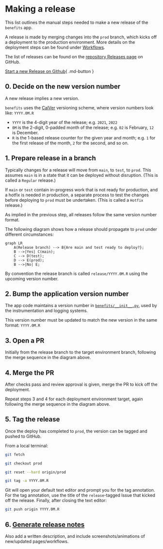 # Making a release

This list outlines the manual steps needed to make a new release of the
`benefits` app.

A release is made by merging changes into the `prod` branch, which kicks off a
deployment to the production environment. More details on the deployment steps
can be found under [Workflows](./workflows.md).

The list of releases can be found on the [repository Releases page](https://github.com/cal-itp/benefits/tags)
on GitHub.

[Start a new Release on Github](https://github.com/cal-itp/benefits/issues/new?labels=release&template=release.yml&title=Make+a+Release){ .md-button }

## 0. Decide on the new version number

A new release implies a new version.

`benefits` uses the [CalVer](https://calver.org/) versioning scheme, where
version numbers look like: `YYYY.0M.R`

- `YYYY` is the 4-digit year of the release; e.g. `2021`, `2022`
- `0M` is the 2-digit, 0-padded month of the release; e.g. `02` is February, `12`
  is December.
- `R` is the 1-based release counter for the given year and month;
  e.g. `1` for the first release of the month, `2` for the second, and so on.

## 1. Prepare release in a branch

Typically changes for a release will move from `main`, to `test`, to `prod`. This
assumes `main` is in a state that it can be deployed without disruption. (This is called a `Regular` release.)

If `main` or `test` contain in-progress work that is not ready for production,
and a hotfix is needed in production, a separate process to test the changes
before deploying to `prod` must be undertaken. (This is called a `Hotfix` release.)

As implied in the previous step, all releases follow the same version number format.

The following diagram shows how a release should propagate to `prod` under
different circumstances:

```mermaid
graph LR
    A(Release branch) --> B{Are main and test ready to deploy?};
    B -->|Yes| C(main);
    C --> D(test);
    D --> E(prod);
    B -->|No| E;
```

By convention the release branch is called `release/YYYY.0M.R` using the
upcoming version number.

## 2. Bump the application version number

The app code maintains a version number in
[`benefits/__init__.py`](https://github.com/cal-itp/benefits/blob/main/benefits/__init__.py),
used by the instrumentation and logging systems.

This version number must be updated to match the new version in the same format:
`YYYY.0M.R`

## 3. Open a PR

Initially from the release branch to the target environment branch, following
the merge sequence in the diagram above.

## 4. Merge the PR

After checks pass and review approval is given, merge the PR to kick off the
deployment.

Repeat steps 3 and 4 for each deployment environment target, again following the
merge sequence in the diagram above.

## 5. Tag the release

Once the deploy has completed to `prod`, the version can be tagged and pushed to
GitHub.

From a local terminal:

```bash
git fetch

git checkout prod

git reset --hard origin/prod

git tag -a YYYY.0M.R
```

Git will open your default text editor and prompt you for the tag annotation. For the tag annotation, use the title of the `release`-tagged Issue that kicked off the release. Finally, after closing the text editor:

```bash
git push origin YYYY.0M.R
```

## 6. [Generate release notes](https://docs.github.com/en/repositories/releasing-projects-on-github/automatically-generated-release-notes)

Also add a written description, and include screenshots/animations of new/updated pages/workflows.
